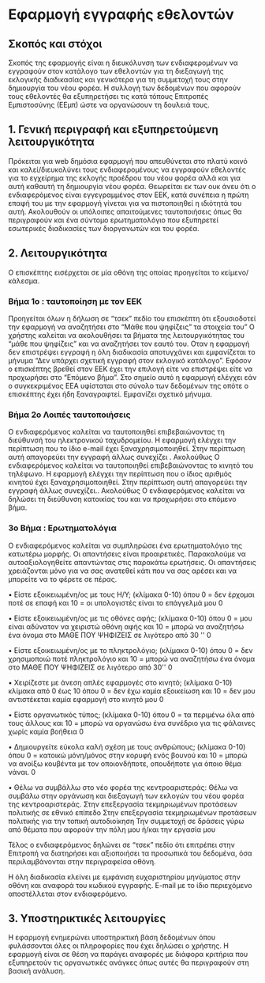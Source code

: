 # Εφαρμογή εγγραφής εθελοντών 

## Σκοπός και στόχοι 

Σκοπός της εφαρμογής είναι η διευκόλυνση των ενδιαφερομένων να εγγραφούν στον κατάλογο των εθελοντών για τη διεξαγωγή της εκλογικής διαδικασίας και γενικότερα για τη συμμετοχή τους στην δημιουργία του νέου φορέα. 
Η συλλογή των δεδομένων που αφορούν τους εθελοντές θα εξυπηρετήσει τις κατά τόπους Επιτροπές Εμπιστοσύνης (ΕΕμπ) ώστε να οργανώσουν τη δουλειά τους.


## 1. Γενική περιγραφή και εξυπηρετούμενη  λειτουργικότητα  
Πρόκειται για web δημόσια εφαρμογή που απευθύνεται στο πλατύ κοινό και καλεί/διευκολύνει τους ενδιαφερομένους να εγγραφούν εθελοντές για το εγχείρημα της εκλογής προέδρου του νέου φορέα αλλά και για αυτή καθαυτή τη δημιουργία νέου φορέα.
Θεωρείται εκ των ουκ άνευ ότι ο ενδιαφερόμενος είναι εγγεγραμμένος στον ΕΕΚ, κατά συνέπεια η πρώτη επαφή του με την εφαρμογή γίνεται για να πιστοποιηθεί η ιδιότητά του αυτή.  Ακολουθούν οι υπόλοιπες απαιτούμενες ταυτοποιήσεις όπως θα περιγραφούν και ένα σύντομο ερωτηματολόγιο που εξυπηρετεί εσωτερικές διαδικασίες των διοργανωτών και του φορέα.

## 2. Λειτουργικότητα 
Ο επισκέπτης εισέρχεται σε μία οθόνη της οποίας προηγείται το κείμενο/κάλεσμα.
### Βήμα 1ο : ταυτοποίηση με τον ΕΕΚ
Προηγείται όλων η δήλωση σε “τσεκ” πεδίο του επισκέπτη ότι εξουσιοδοτεί την εφαρμογή να αναζητήσει στο “Μάθε που ψηφίζεις” τα στοιχεία του”
Ο χρήστης καλείται να ακολουθήσει τα βήματα της λειτουργικότητας του “μάθε που ψηφίζεις” και να αναζητήσει τον εαυτό του.
Οταν η εφαρμογή δεν επιστρέψει εγγραφή η όλη διαδικασία αποτυγχάνει και εμφανίζεται το μήνυμα “Δεν υπάρχει σχετική εγγραφή στον εκλογικό κατάλογο”.
Εφόσον ο επισκέπτης βρεθεί στον ΕΕΚ έχει την επιλογή είτε να επιστρέψει είτε να προχωρήσει στο “Επόμενο βήμα”.
Στο σημείο αυτό η εφαρμογή ελέγχει εάν ο συγκεκριμένος ΕΕΑ υφίσταται στο σύνολο των δεδομένων της οπότε ο επισκέπτης έχει ήδη ξαναγραφτεί. Εμφανίζει σχετικό μήνυμα.

### Βήμα 2ο Λοιπές ταυτοποιήσεις 
Ο ενδιαφερόμενος καλείται να ταυτοποιηθεί επιβεβαιώνοντας τη διεύθυνσή του ηλεκτρονικού ταχυδρομείου.
Η εφαρμογή ελέγχει την περίπτωση που το ίδιο e-mail έχει ξαναχρησιμοποιηθεί.  Στην περίπτωση αυτή απαγορεύει την εγγραφή άλλως  συνεχίζει .
Ακολούθως
Ο ενδιαφερόμενος καλείται να ταυτοποιηθεί επιβεβαιώνοντας το κινητό του τηλέφωνο.
Η εφαρμογή ελέγχει την περίπτωση που ο ίδιος αριθμός κινητού έχει ξαναχρησιμοποιηθεί.
Στην περίπτωση αυτή απαγορεύει την εγγραφή άλλως συνεχίζει..
Ακολούθως
Ο ενδιαφερόμενος καλείται να δηλώσει τη διεύθυνση κατοικίας του και να προχωρήσει στο επόμενο βήμα.

### 3ο Βήμα : Ερωτηματολόγια 
Ο ενδιαφερόμενος καλείται να συμπληρώσει ένα ερωτηματολόγιο της κατωτέρω μορφής.
Οι απαντήσεις είναι προαιρετικές.
Παρακαλούμε να αυτοαξιολογηθείτε απαντώντας στις παρακάτω ερωτήσεις. Οι απαντήσεις χρειάζονται μόνο για να σας ανατεθεί κάτι που να σας αρέσει και να μπορείτε να το φέρετε σε πέρας. 

• Είστε εξοικειωμένη/ος με τους Η/Υ; (κλίμακα 0-10)
όπου 0 = δεν έρχομαι ποτέ σε επαφή και 10 = οι υπολογιστές είναι το επάγγελμά μου
0

• Είστε εξοικειωμένη/ος με τις οθόνες αφής; (κλίμακα 0-10)
όπου 0 = μου είναι αδύνατον να χειριστώ οθόνη αφής 
και 10 = μπορώ να αναζητήσω ένα όνομα στο ΜΑΘΕ ΠΟΥ ΨΗΦΙΖΕΙΣ σε λιγότερο από 30 ''
0

• Είστε εξοικειωμένη/ος με το πληκτρολόγιο; (κλίμακα 0-10)
όπου 0 = δεν χρησιμοποιώ ποτέ πληκτρολόγιο 
και 10 = μπορώ να αναζητήσω ένα όνομα στο ΜΑΘΕ ΠΟΥ ΨΗΦΙΖΕΙΣ σε λιγότερο από 30''
0

• Χειρίζεστε με άνεση απλές εφαρμογές στο κινητό; (κλίμακα 0-10)
κλίμακα από 0 έως 10 όπου 0 = δεν έχω καμία εξοικείωση και 10 = δεν μου αντιστέκεται καμία εφαρμογή στο κινητό μου
0

• Είστε οργανωτικός τύπος; (κλίμακα 0-10)
όπου 0 = τα περιμένω όλα από τους άλλους και 10 = μπορώ να οργανώσω ένα συνέδριο για τις φάλαινες χωρίς καμία βοήθεια
0

• Δημιουργείτε εύκολα καλή σχέση με τους ανθρώπους; (κλίμακα 0-10)
όπου 0 = κατοικώ μόνη/μόνος στην κορυφή ενός βουνού
και 10 = μπορώ να ανοίξω κουβέντα με τον οποιονδήποτε, οπουδήποτε για όποιο θέμα νάναι.
0

• Θέλω να συμβάλλω στο νέο φορέα της κεντροαριστεράς:
Θέλω να συμβάλω στην οργάνωση και διεξαγωγή των εκλογών του νέου φορέα της κεντροαριστεράς.
Στην επεξεργασία τεκμηριωμένων προτάσεων πολιτικής σε εθνικό επίπεδο
Στην επεξεργασία τεκμηριωμένων προτάσεων πολιτικής για την τοπική αυτοδιοίκηση
Την συμμετοχή σε δράσεις γύρω από θέματα που αφορούν την πόλη μου ή/και την εργασία μου

Τέλος ο ενδιαφερόμενος δηλώνει σε “τσεκ” πεδίο ότι επιτρέπει στην Επιτροπή να διατηρήσει και αξιοποιήσει τα προσωπικά του δεδομένα, όσα περιλαμβάνονται στην περιγραφείσα οθόνη.


Η όλη διαδικασία κλείνει με εμφάνιση ευχαριστηρίου μηνύματος στην οθόνη και αναφορά του κωδικού εγγραφής.
E-mail με το ίδιο περιεχόμενο αποστέλλεται στον ενδιαφερόμενο.

## 3. Υποστηρικτικές λειτουργίες 
Η εφαρμογή ενημερώνει υποστηρικτική βάση δεδομένων όπου φυλάσσονται όλες οι πληροφορίες που έχει δηλώσει ο χρήστης.
Η εφαρμογή είναι σε θέση να παράγει αναφορές με διάφορα κριτήρια που εξυπηρετούν τις οργανωτικές ανάγκες  όπως αυτές θα περιγραφούν στη βασική ανάλυση.

